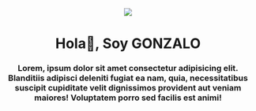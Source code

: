 <div align="center">
    <img src="https://i.imgur.com/1gQiLB5.gif" width="auto">
    <h1 align="center">Hola👋, Soy GONZALO</h1>
    <h3 align="center">Lorem, ipsum dolor sit amet consectetur adipisicing elit. Blanditiis adipisci deleniti fugiat ea nam, quia, necessitatibus suscipit cupiditate velit dignissimos provident aut veniam maiores! Voluptatem porro sed facilis est animi!</h3>
</div>